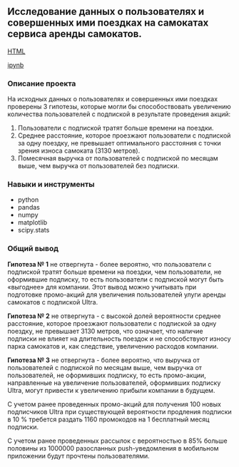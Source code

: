 ## Исследование данных о пользователях и совершенных ими поездках на самокатах сервиса аренды самокатов.

[HTML](https://github.com/SvetlanaaIvanova/Practicum_projects/blob/main/Project%201/%D0%9F%D1%80%D0%BE%D0%B5%D0%BA%D1%82%201.%20%D0%98%D1%81%D1%81%D0%BB%D0%B5%D0%B4%D0%BE%D0%B2%D0%B0%D0%BD%D0%B8%D0%B5%20%D0%BE%D0%B1%D1%8A%D1%8F%D0%B2%D0%BB%D0%B5%D0%BD%D0%B8%D0%B9%20%D0%BE%20%D0%BF%D1%80%D0%BE%D0%B4%D0%B0%D0%B6%D0%B5%20%D0%BA%D0%B2%D0%B0%D1%80%D1%82%D0%B8%D1%80.html)

[ipynb](https://github.com/SvetlanaaIvanova/Practicum_projects/blob/main/Project%201/%D0%9F%D1%80%D0%BE%D0%B5%D0%BA%D1%82%201.%20%D0%98%D1%81%D1%81%D0%BB%D0%B5%D0%B4%D0%BE%D0%B2%D0%B0%D0%BD%D0%B8%D0%B5%20%D0%BE%D0%B1%D1%8A%D1%8F%D0%B2%D0%BB%D0%B5%D0%BD%D0%B8%D0%B9%20%D0%BE%20%D0%BF%D1%80%D0%BE%D0%B4%D0%B0%D0%B6%D0%B5%20%D0%BA%D0%B2%D0%B0%D1%80%D1%82%D0%B8%D1%80.ipynb)

### Описание проекта
На исходных данных о пользователях и совершенных ими поездках проверены 3 гипотезы, которые могли бы способоствовать увеличению количества пользователей с подпиской в результате проведения акций:
1. Пользователи с подпиской тратят больше времени на поездки. 
2. Среднее расстояние, которое проезжают пользователи с подпиской за одну поездку, не превышает оптимального расстояния с точки зрения износа самоката (3130 метров). 
3. Помесячная выручка от пользователей с подпиской по месяцам выше, чем выручка от пользователей без подписки.

### Навыки и инструменты
- python
- pandas
- numpy
- matplotlib
- scipy.stats

### Общий вывод
**Гипотеза № 1** не отвергнута - более вероятно, что пользователи с подпиской тратят больше времени на поездки, чем пользователи, не оформившие подписку, то есть пользователи с подпиской могут быть «выгоднее» для компании. Этот вывод можно учитывать при подготовке промо-акций для увеличения пользователей улуги аренды самокатов с подпиской Ultra.

**Гипотеза № 2** не отвергнута - с высокой долей вероятности среднее расстояние, которое проезжают пользователи с подпиской за одну поездку, не превышает 3130 метров, что означает, что наличие подписки не влияет на длительность поездок и не способствуют износу парка самокатов и, как следствие, увеличению расходов компании.

**Гипотеза № 3** не отвергнута - более вероятно, что выручка от пользователей с подпиской по месяцам выше, чем выручка от пользователей, не оформивших подписку, то есть промо-акции, направленные на увеличение пользователей, оформивших подписку Ultra, могут привести к увеличению прибыли компании в будущем.

С учетом ранее проведенных промо-акций для получения 100 новых подписчиков Ultra при существующей вероятности продления подписки в 10 % требется раздать 1160 промокодов на 1 бесплатный месяц подписки.

С учетом ранее проведенных рассылок с вероятностью в 85% больше половины из 1000000 разосланных push-уведомления в мобильном приложении будут прочтены пользователями.
